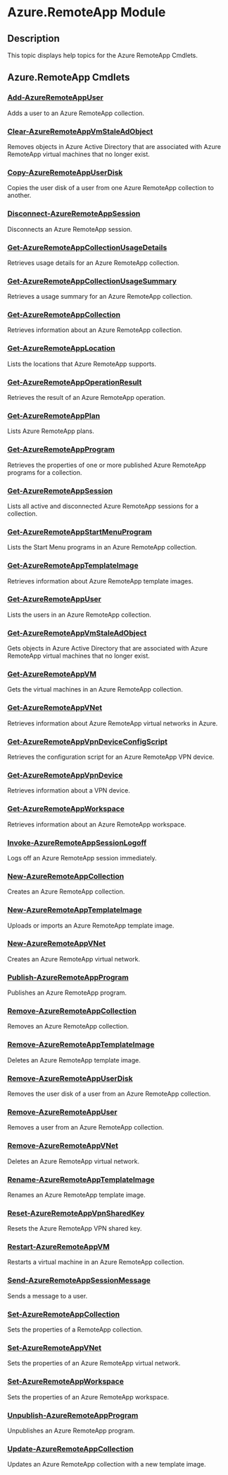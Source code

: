 ﻿---
Module Name: Azure.RemoteApp
Module Guid: D48CF693-4125-4D2D-8790-1514F44CE325
Download Help Link: http://go.microsoft.com/fwlink/?linkid=390762
Help Version: 3.0.0.0
Locale: en-US
---

# Azure.RemoteApp Module
## Description
This topic displays help topics for the Azure RemoteApp Cmdlets. 

## Azure.RemoteApp Cmdlets
### [Add-AzureRemoteAppUser](Add-AzureRemoteAppUser.md)
Adds a user to an Azure RemoteApp collection.

### [Clear-AzureRemoteAppVmStaleAdObject](Clear-AzureRemoteAppVmStaleAdObject.md)
Removes objects in Azure Active Directory that are associated with Azure RemoteApp virtual machines that no longer exist.

### [Copy-AzureRemoteAppUserDisk](Copy-AzureRemoteAppUserDisk.md)
Copies the user disk of a user from one Azure RemoteApp collection to another.

### [Disconnect-AzureRemoteAppSession](Disconnect-AzureRemoteAppSession.md)
Disconnects an Azure RemoteApp session.

### [Get-AzureRemoteAppCollectionUsageDetails](Get-AzureRemoteAppCollectionUsageDetails.md)
Retrieves usage details for an Azure RemoteApp collection.

### [Get-AzureRemoteAppCollectionUsageSummary](Get-AzureRemoteAppCollectionUsageSummary.md)
Retrieves a usage summary for an Azure RemoteApp collection.

### [Get-AzureRemoteAppCollection](Get-AzureRemoteAppCollection.md)
Retrieves information about an Azure RemoteApp collection.

### [Get-AzureRemoteAppLocation](Get-AzureRemoteAppLocation.md)
Lists the locations that Azure RemoteApp supports.

### [Get-AzureRemoteAppOperationResult](Get-AzureRemoteAppOperationResult.md)
Retrieves the result of an Azure RemoteApp operation.

### [Get-AzureRemoteAppPlan](Get-AzureRemoteAppPlan.md)
Lists Azure RemoteApp plans.

### [Get-AzureRemoteAppProgram](Get-AzureRemoteAppProgram.md)
Retrieves the properties of one or more published Azure RemoteApp programs for a collection.

### [Get-AzureRemoteAppSession](Get-AzureRemoteAppSession.md)
Lists all active and disconnected Azure RemoteApp sessions for a collection.

### [Get-AzureRemoteAppStartMenuProgram](Get-AzureRemoteAppStartMenuProgram.md)
Lists the Start Menu programs in an Azure RemoteApp collection.

### [Get-AzureRemoteAppTemplateImage](Get-AzureRemoteAppTemplateImage.md)
Retrieves information about Azure RemoteApp template images.

### [Get-AzureRemoteAppUser](Get-AzureRemoteAppUser.md)
Lists the users in an Azure RemoteApp collection.

### [Get-AzureRemoteAppVmStaleAdObject](Get-AzureRemoteAppVmStaleAdObject.md)
Gets objects in Azure Active Directory that are associated with Azure RemoteApp virtual machines that no longer exist.

### [Get-AzureRemoteAppVM](Get-AzureRemoteAppVM.md)
Gets the virtual machines in an Azure RemoteApp collection.

### [Get-AzureRemoteAppVNet](Get-AzureRemoteAppVNet.md)
Retrieves information about Azure RemoteApp virtual networks in Azure.

### [Get-AzureRemoteAppVpnDeviceConfigScript](Get-AzureRemoteAppVpnDeviceConfigScript.md)
Retrieves the configuration script for an Azure RemoteApp VPN device.

### [Get-AzureRemoteAppVpnDevice](Get-AzureRemoteAppVpnDevice.md)
Retrieves information about a VPN device.

### [Get-AzureRemoteAppWorkspace](Get-AzureRemoteAppWorkspace.md)
Retrieves information about an Azure RemoteApp workspace.

### [Invoke-AzureRemoteAppSessionLogoff](Invoke-AzureRemoteAppSessionLogoff.md)
Logs off an Azure RemoteApp session immediately.

### [New-AzureRemoteAppCollection](New-AzureRemoteAppCollection.md)
Creates an Azure RemoteApp collection.

### [New-AzureRemoteAppTemplateImage](New-AzureRemoteAppTemplateImage.md)
Uploads or imports an Azure RemoteApp template image.

### [New-AzureRemoteAppVNet](New-AzureRemoteAppVNet.md)
Creates an Azure RemoteApp virtual network.

### [Publish-AzureRemoteAppProgram](Publish-AzureRemoteAppProgram.md)
Publishes an Azure RemoteApp program.

### [Remove-AzureRemoteAppCollection](Remove-AzureRemoteAppCollection.md)
Removes an Azure RemoteApp collection.

### [Remove-AzureRemoteAppTemplateImage](Remove-AzureRemoteAppTemplateImage.md)
Deletes an Azure RemoteApp template image.

### [Remove-AzureRemoteAppUserDisk](Remove-AzureRemoteAppUserDisk.md)
Removes the user disk of a user from an Azure RemoteApp collection.

### [Remove-AzureRemoteAppUser](Remove-AzureRemoteAppUser.md)
Removes a user from an Azure RemoteApp collection.

### [Remove-AzureRemoteAppVNet](Remove-AzureRemoteAppVNet.md)
Deletes an Azure RemoteApp virtual network.

### [Rename-AzureRemoteAppTemplateImage](Rename-AzureRemoteAppTemplateImage.md)
Renames an Azure RemoteApp template image.

### [Reset-AzureRemoteAppVpnSharedKey](Reset-AzureRemoteAppVpnSharedKey.md)
Resets the Azure RemoteApp VPN shared key.

### [Restart-AzureRemoteAppVM](Restart-AzureRemoteAppVM.md)
Restarts a virtual machine in an Azure RemoteApp collection.

### [Send-AzureRemoteAppSessionMessage](Send-AzureRemoteAppSessionMessage.md)
Sends a message to a user.

### [Set-AzureRemoteAppCollection](Set-AzureRemoteAppCollection.md)
Sets the properties of a RemoteApp collection.

### [Set-AzureRemoteAppVNet](Set-AzureRemoteAppVNet.md)
Sets the properties of an Azure RemoteApp virtual network.

### [Set-AzureRemoteAppWorkspace](Set-AzureRemoteAppWorkspace.md)
Sets the properties of an Azure RemoteApp workspace.

### [Unpublish-AzureRemoteAppProgram](Unpublish-AzureRemoteAppProgram.md)
Unpublishes an Azure RemoteApp program.

### [Update-AzureRemoteAppCollection](Update-AzureRemoteAppCollection.md)
Updates an Azure RemoteApp collection with a new template image.


